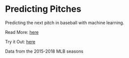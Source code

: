 # Predicting Pitches
Predicting the next pitch in baseball with machine learning.

Read More: [here](https://medium.com/towards-artificial-intelligence/baseball-pitch-prediction-e1da2a0a8b30)

Try it Out: [here](https://shafinh.shinyapps.io/Pitch-Prediction/)

Data from the 2015-2018 MLB seasons